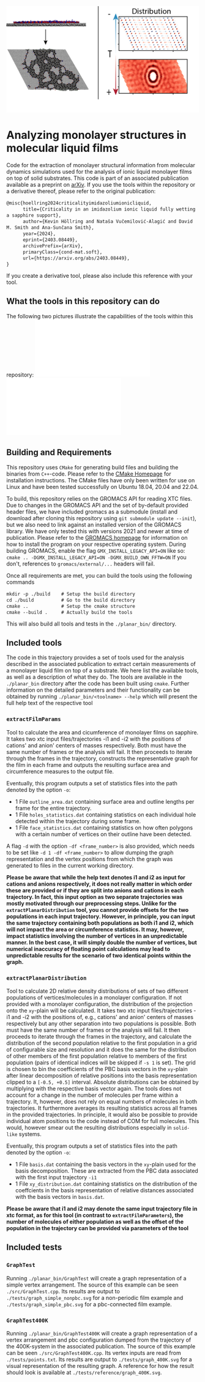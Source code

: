 
![Analyzing monolayer structures in molecular liquid films](./_images/graphical_abstract_monolayer.png "Analyzing monolayer structures in molecular liquid films")

# Analyzing monolayer structures in molecular liquid films

Code for the extraction of monolayer structural information from molecular dynamics simulations used for the analysis of ionic liquid monolayer films on top of solid substrates.
This code is part of an associated publication available as a preprint on [arXiv](https://arxiv.org/abs/2403.08449). 
If you use the tools within the repository or a derivative thereof, please refer to the original publication:

```
@misc{hoellring2024criticalityimidazoliumionicliquid,
      title={Criticality in an imidazolium ionic liquid fully wetting a sapphire support}, 
      author={Kevin Höllring and Nataša Vučemilović-Alagić and David M. Smith and Ana-Sunčana Smith},
      year={2024},
      eprint={2403.08449},
      archivePrefix={arXiv},
      primaryClass={cond-mat.soft},
      url={https://arxiv.org/abs/2403.08449}, 
}
```
If you create a derivative tool, please also include this reference with your tool.

## What the tools in this repository can do

The following two pictures illustrate the capabilities of the tools within this repository:
![A graph representation of a monolayer generated by the tools in this repository](./_images/400K_system_illustration.pdf "A graph representation of a monolayer generated by the tools in this repository")
![A planar spatial distribution of ions in a monolayer generated by the tools in this repository](./_images/300K_xy_distribution.pdf "A planar spatial distribution of ions in a monolayer generated by the tools in this repository")

## Building and Requirements

This repository uses `CMake` for generating build files and building the binaries from `C++`-code. 
Please refer to the [CMake Homepage](https://cmake.org/) for installation instructions. 
The CMake files have only been written for use on Linux and have been tested successfully on Ubuntu 18.04, 20.04 and 22.04. 

To build, this repository relies on the GROMACS API for reading XTC files. 
Due to changes in the GROMACS API and the set of by-default provided header files, we have included gromacs as a submodule (install and download after cloning this repository using  `git submodule update --init`), but we also need to link against an installed version of the GROMACS library. 
We have only tested this with versions 2021 and newer at time of publication.
Please refer to the [GROMACS homepage](https://www.gromacs.org/) for information on how to install the program on your respective operating system.
During building GROMACS, enable the flag `GMX_INSTALL_LEGACY_API=ON` like so:
```cmake .. -DGMX_INSTALL_LEGACY_API=ON -DGMX_BUILD_OWN_FFTW=ON```
If you don't, references to `gromacs/external/...` headers will fail.

Once all requirements are met, you can build the tools using the following commands
```
mkdir -p ./build    # Setup the build directory
cd ./build          # Go to the build directory
cmake ..            # Setup the cmake structure
cmake --build .     # Actually build the tools
```
This will also build all tools and tests in the `./planar_bin/` directory.

## Included tools

The code in this trajectory provides a set of tools used for the analysis described in the associated publication to extract certain measurements of a monolayer liquid film on top of a substrate. 
We here list the available tools, as well as a description of what they do. 
The tools are available in the `./planar_bin` directory after the code has been built using `cmake`. 
Further information on the detailed parameters and their functionality can be obtained by running
```./planar_bin/<toolname> --help```
which will present the full help text of the respective tool

### `extractFilmParams`

Tool to calculate the area and cicumference of monolayer films on sapphire. It takes two xtc input files/trajectories -i1 and -i2 with the positions of cations' and anion' centers of masses respectively. Both must have the same number of frames or the analysis will fail.
It then proceeds to iterate through the frames in the trajectory, constructs the representative graph for the film in each frame and outputs the resulting surface area and circumference measures to the output file.

Eventually, this program outputs a set of statistics files into the path denoted by the option `-o`: 
- 1 File `outline_area.dat` containing surface area and outline lengths per frame for the entire trajectory.
- 1 File `holes_statistics.dat` containing statistics on each individual hole detected within the trajectory during some frame.
- 1 File `face_statistics.dat` containing statistics on how often polygons with a certain number of vertices on their outline have been detected.


A flag `-d` with the option `-df <frame_number>` is also provided, which needs to be set like `-d 1 -df <frame_number>` to allow dumping the graph representation and the vertex positions from which the graph was generated to files in the current working directory.

**Please be aware that while the help text denotes i1 and i2 as input for cations and anions respectively, it does not really matter in which order these are provided or if they are split into anions and cations in each trajectory.
In fact, this input option as two separate trajectories was mostly motivated through our preprocessing steps.
Unlike for the `extractPlanarDistribution` tool, you cannot provide offsets for the two populations in each input trajectory. However, in principle, you can input the same trajectory containing both populations as both i1 and i2, which will not impact the area or circumference statistics. It may, however, impact statistics involving the number of vertices in an unpredictable manner. 
In the best case, it will simply double the number of vertices, but numerical inaccuracy of floating point calculations may lead to unpredictable results for the scenario of two identical points within the graph.**

### `extractPlanarDistribution`

Tool to calculate 2D relative density distributions of sets of two different populations of vertices/molecules in a monolayer configuration. 
If not provided with a monolayer configuration, the distribution of the projection onto the `xy`-plain will be calculated. 
It takes two xtc input files/trajectories -i1 and -i2 with the positions of, e.g., cations' and anion' centers of masses respectively but any other separation into two populations is possible. 
Both must have the same number of frames or the analysis will fail.
It then proceeds to iterate through the frames in the trajectory, and calculate the distribution of the second population relative to the first population in a grid of configurable size and resolution and it does the same for the distribution of other members of the first population relative to members of the first population (pairs of identical indices will be skipped if  `-s 1` is set). 
The grid is chosen to bin the coefficients of the PBC basis vectors in the `xy`-plain after linear decomposition of relative positions into the basis representation clipped to a `[-0.5, +0.5]` interval. Absolute distributions can be obtained by multiplying with the respective basis vector again.
The tools does not account for a change in the number of molecules per frame within a trajectory. It, however, does not rely on equal numbers of molecules in both trajectories. 
It furthermore averages its resulting statistics across all frames in the provided trajectories.
In principle, it would also be possible to provide individual atom positions to the code instead of COM for full molecules.
This would, however smear out the resulting distributions especially in `solid-like` systems.

Eventually, this program outputs a set of statistics files into the path denoted by the option `-o`: 
- 1 File `basis.dat` containing the basis vectors in the `xy`-plain used for the basis decomposition. These are extracted from the PBC data associated with the first input trajectory `-i1`
- 1 File `xy_distribution.dat` containing statistics on the distribution of the coeffcients in the basis representation of relative distances associated with the basis vectors in `basis.dat`. 


**Please be aware that i1 and i2 may denote the same input trajectory file in xtc format, as for this tool (in contrast to `extractFilmParameters`), the number of molecules of either population as well as the offset of the population in the trajectory can be provided via parameters of the tool**


## Included tests

### `GraphTest`

Running `./planar_bin/GraphTest` will create a graph representation of a simple vertex arrangement.
The source of this example can be seen `./src/GraphTest.cpp`.
Its results are output to `./tests/graph_simple_nonpbc.svg` for a non-periodic film example and `./tests/graph_simple_pbc.svg` for a pbc-connected film example.


### `GraphTest400K`

Running `./planar_bin/GraphTest400K` will create a graph representation of a vertex arrangement and pbc configuration dumped from the trajectory of the 400K-system in the associated publication.
The source of this example can be seen `./src/GraphTest400K.cpp`.
Its vertex inputs are read from `./tests/points.txt`.
Its results are output to `./tests/graph_400K.svg` for a visual representation of the resulting graph.
A reference for how the result should look is available at `./tests/reference/graph_400K.svg`. 

